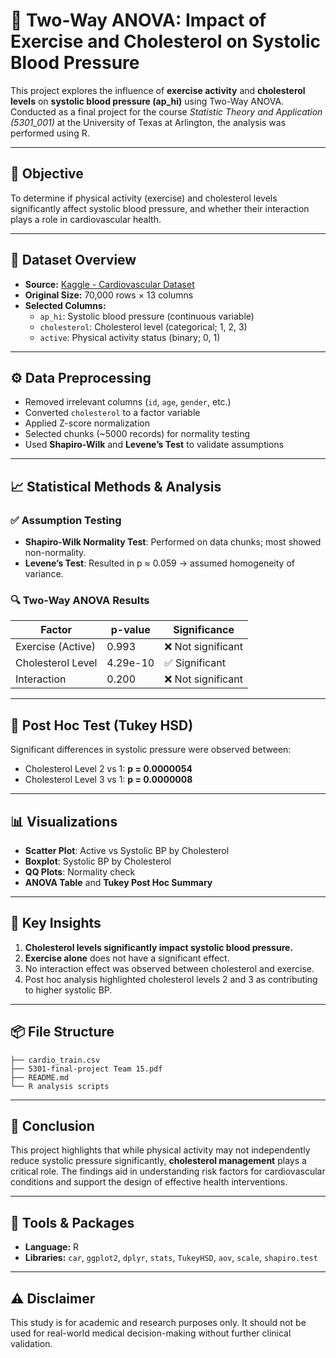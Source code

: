 
# 🧪 Two-Way ANOVA: Impact of Exercise and Cholesterol on Systolic Blood Pressure

This project explores the influence of **exercise activity** and **cholesterol levels** on **systolic blood pressure (ap_hi)** using Two-Way ANOVA. Conducted as a final project for the course *Statistic Theory and Application (5301_001)* at the University of Texas at Arlington, the analysis was performed using R.

---

## 📌 Objective

To determine if physical activity (exercise) and cholesterol levels significantly affect systolic blood pressure, and whether their interaction plays a role in cardiovascular health.

---

## 📂 Dataset Overview

- **Source:** [Kaggle - Cardiovascular Dataset](https://www.kaggle.com/)
- **Original Size:** 70,000 rows × 13 columns
- **Selected Columns:**
  - `ap_hi`: Systolic blood pressure (continuous variable)
  - `cholesterol`: Cholesterol level (categorical; 1, 2, 3)
  - `active`: Physical activity status (binary; 0, 1)

---

## ⚙️ Data Preprocessing

- Removed irrelevant columns (`id`, `age`, `gender`, etc.)
- Converted `cholesterol` to a factor variable
- Applied Z-score normalization
- Selected chunks (~5000 records) for normality testing
- Used **Shapiro-Wilk** and **Levene’s Test** to validate assumptions

---

## 📈 Statistical Methods & Analysis

### ✅ Assumption Testing

- **Shapiro-Wilk Normality Test**: Performed on data chunks; most showed non-normality.
- **Levene’s Test**: Resulted in p ≈ 0.059 → assumed homogeneity of variance.

### 🔍 Two-Way ANOVA Results

| Factor              | p-value | Significance |
|---------------------|---------|--------------|
| Exercise (Active)   | 0.993   | ❌ Not significant |
| Cholesterol Level   | 4.29e-10 | ✅ Significant |
| Interaction         | 0.200   | ❌ Not significant |

---

## 🧪 Post Hoc Test (Tukey HSD)

Significant differences in systolic pressure were observed between:
- Cholesterol Level 2 vs 1: **p = 0.0000054**
- Cholesterol Level 3 vs 1: **p = 0.0000008**

---

## 📊 Visualizations

- **Scatter Plot**: Active vs Systolic BP by Cholesterol
- **Boxplot**: Systolic BP by Cholesterol
- **QQ Plots**: Normality check
- **ANOVA Table** and **Tukey Post Hoc Summary**

---

## 📌 Key Insights

1. **Cholesterol levels significantly impact systolic blood pressure.**
2. **Exercise alone** does not have a significant effect.
3. No interaction effect was observed between cholesterol and exercise.
4. Post hoc analysis highlighted cholesterol levels 2 and 3 as contributing to higher systolic BP.

---

## 📦 File Structure

```
├── cardio_train.csv
├── 5301-final-project Team 15.pdf
├── README.md
└── R analysis scripts
```

---

## 🧠 Conclusion

This project highlights that while physical activity may not independently reduce systolic pressure significantly, **cholesterol management** plays a critical role. The findings aid in understanding risk factors for cardiovascular conditions and support the design of effective health interventions.

---

## 🧰 Tools & Packages

- **Language:** R
- **Libraries:** `car`, `ggplot2`, `dplyr`, `stats`, `TukeyHSD`, `aov`, `scale`, `shapiro.test`

---

## ⚠️ Disclaimer

This study is for academic and research purposes only. It should not be used for real-world medical decision-making without further clinical validation.
